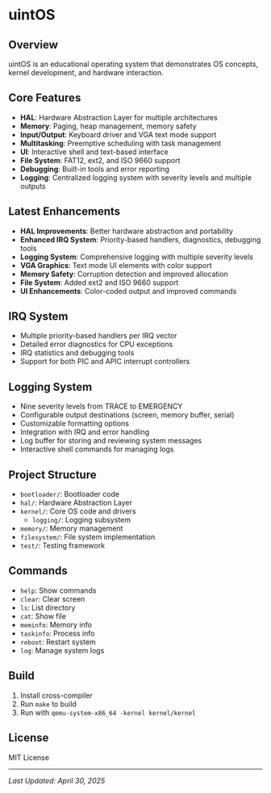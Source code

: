 # uintOS

## Overview
uintOS is an educational operating system that demonstrates OS concepts, kernel development, and hardware interaction.

## Core Features
- **HAL**: Hardware Abstraction Layer for multiple architectures
- **Memory**: Paging, heap management, memory safety
- **Input/Output**: Keyboard driver and VGA text mode support
- **Multitasking**: Preemptive scheduling with task management
- **UI**: Interactive shell and text-based interface
- **File System**: FAT12, ext2, and ISO 9660 support
- **Debugging**: Built-in tools and error reporting
- **Logging**: Centralized logging system with severity levels and multiple outputs

## Latest Enhancements
- **HAL Improvements**: Better hardware abstraction and portability
- **Enhanced IRQ System**: Priority-based handlers, diagnostics, debugging tools
- **Logging System**: Comprehensive logging with multiple severity levels
- **VGA Graphics**: Text mode UI elements with color support
- **Memory Safety**: Corruption detection and improved allocation
- **File System**: Added ext2 and ISO 9660 support
- **UI Enhancements**: Color-coded output and improved commands

## IRQ System
- Multiple priority-based handlers per IRQ vector
- Detailed error diagnostics for CPU exceptions
- IRQ statistics and debugging tools
- Support for both PIC and APIC interrupt controllers

## Logging System
- Nine severity levels from TRACE to EMERGENCY
- Configurable output destinations (screen, memory buffer, serial)
- Customizable formatting options
- Integration with IRQ and error handling
- Log buffer for storing and reviewing system messages
- Interactive shell commands for managing logs

## Project Structure
- `bootloader/`: Bootloader code
- `hal/`: Hardware Abstraction Layer
- `kernel/`: Core OS code and drivers
  - `logging/`: Logging subsystem
- `memory/`: Memory management
- `filesystem/`: File system implementation
- `test/`: Testing framework

## Commands
- `help`: Show commands
- `clear`: Clear screen
- `ls`: List directory
- `cat`: Show file
- `meminfo`: Memory info
- `taskinfo`: Process info
- `reboot`: Restart system
- `log`: Manage system logs

## Build
1. Install cross-compiler
2. Run `make` to build
3. Run with `qemu-system-x86_64 -kernel kernel/kernel`

## License
MIT License

---
*Last Updated: April 30, 2025*
